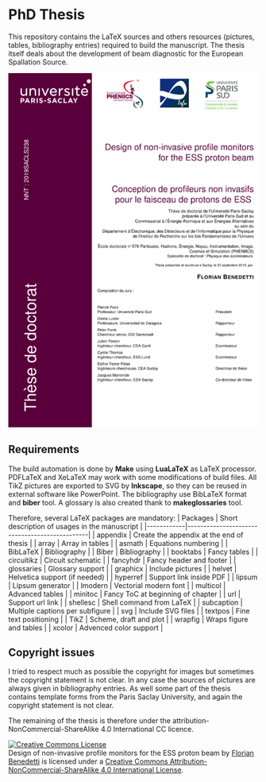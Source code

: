 # PhD Thesis

This repository contains the LaTeX sources and others resources (pictures, tables, bibliography entries) required to build the manuscript.
The thesis itself deals about the development of beam diagnostic for the European Spallation Source.

![PhDThesis](PDG.png)

## Requirements

The build automation is done by __Make__ using __LuaLaTeX__ as LaTeX processor. PDFLaTeX and XeLaTeX may work with some modifications of build files.
All TikZ pictures are exported to SVG by __Inkscape__, so they can be reused in external software like PowerPoint. The bibliography use BibLaTeX format and __biber__ tool. A glossary is also created thank to __makeglossaries__ tool.

Therefore, several LaTeX packages are mandatory:
| Packages   | Short description of usages in the manuscript |
|------------|-----------------------------------------------|
| appendix   | Create the appendix at the end of thesis      |
| array      | Array in tables                               |
| asmath     | Equations numbering                           |
| BibLaTeX   | Bibliography                                  |
| Biber      | Bibliography                                  |
| booktabs   | Fancy tables                                  |
| circuitikz | Circuit schematic                             |
| fancyhdr   | Fancy header and footer                       |
| glossaries | Glossary support                              |
| graphicx   | Include pictures                              |
| helvet     | Helvetica support (if needed)                 |
| hyperref   | Support link inside PDF                       |
| lipsum     | Lipsum generator                              |
| lmodern    | Vectorial modern font                         |
| multicol   | Advanced tables                               |
| minitoc    | Fancy ToC at beginning of chapter             |
| url        | Support url link                              |
| shellesc   | Shell command from LaTeX                      |
| subcaption | Multiple captions per subfigure               |
| svg        | Include SVG files                             |
| textpos    | Fine text positioning                         |
| TikZ       | Scheme, draft and plot                        |
| wrapfig    | Wraps figure and tables                       |
| xcolor     | Advenced color support                        |


## Copyright issues

I tried to respect much as possible the copyright for images but sometimes the copyright statement is not clear. In any case the sources of pictures are always given in bibliography entries. As well some part of the thesis contains template forms from the Paris Saclay University, and again the copyright statement is not clear.

The remaining of the thesis is therefore under the attribution-NonCommercial-ShareAlike 4.0 International CC licence.

<dl>
<a rel="license" href="http://creativecommons.org/licenses/by-nc-sa/4.0/"><img alt="Creative Commons License" style="border-width:0" src="https://i.creativecommons.org/l/by-nc-sa/4.0/88x31.png" /></a><br /><span xmlns:dct="http://purl.org/dc/terms/" property="dct:title">Design of non-invasive profile monitors for the ESS proton beam</span> by <a xmlns:cc="http://creativecommons.org/ns#" href="https://github.com/FlorianBen/PhDThesis" property="cc:attributionName" rel="cc:attributionURL">Florian Benedetti</a> is licensed under a <a rel="license" href="http://creativecommons.org/licenses/by-nc-sa/4.0/">Creative Commons Attribution-NonCommercial-ShareAlike 4.0 International License</a>.
</dl>
